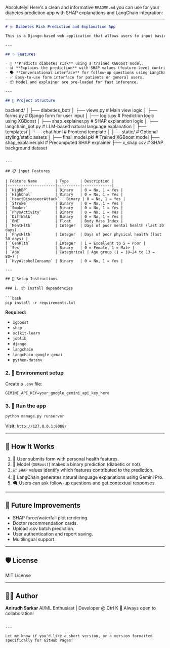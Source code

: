 Absolutely! Here's a clean and informative `README.md` you can use for your diabetes prediction app with SHAP explanations and LangChain integration:

---

```markdown
# 🩺 Diabetes Risk Prediction and Explanation App

This is a Django-based web application that allows users to input basic health-related features to **predict the risk of diabetes** using an **XGBoost model** and **explain the prediction** using **SHAP values** and **natural language generation via LangChain**.

---

## ✨ Features

- 🧠 **Predicts diabetes risk** using a trained XGBoost model.
- 📊 **Explains the prediction** with SHAP values (feature-level contribution).
- 🗣️ **Conversational interface** for follow-up questions using LangChain + Gemini Pro.
- ✅ Easy-to-use form interface for patients or general users.
- 📦 Model and explainer are pre-loaded for fast inference.

---

## 📂 Project Structure

```

backend/
│
├── diabeties\_bot/
│   ├── views.py               # Main view logic
│   ├── forms.py               # Django form for user input
│   ├── logic.py               # Prediction logic using XGBoost
│   ├── shap\_explainer.py      # SHAP explanation logic
│   ├── langchain\_bot.py       # LLM-based natural language explanation
│
├── templates/
│   └── chat.html              # Frontend template
│
├── static/                    # Optional styling/static assets
│
├── final\_model.pkl            # Trained XGBoost model
├── shap\_explainer.pkl         # Precomputed SHAP explainer
├── x\_shap.csv                 # SHAP background dataset

````

---

## 📋 Input Features

| Feature Name        | Type     | Description |
|---------------------|----------|-------------|
| `HighBP`            | Binary   | 0 = No, 1 = Yes |
| `HighChol`          | Binary   | 0 = No, 1 = Yes |
| `HeartDiseaseorAttack` | Binary | 0 = No, 1 = Yes |
| `Stroke`            | Binary   | 0 = No, 1 = Yes |
| `Smoker`            | Binary   | 0 = No, 1 = Yes |
| `PhysActivity`      | Binary   | 0 = No, 1 = Yes |
| `DiffWalk`          | Binary   | 0 = No, 1 = Yes |
| `BMI`               | Float    | Body Mass Index |
| `MentHlth`          | Integer  | Days of poor mental health (last 30 days) |
| `PhysHlth`          | Integer  | Days of poor physical health (last 30 days) |
| `GenHlth`           | Integer  | 1 = Excellent to 5 = Poor |
| `Sex`               | Binary   | 0 = Female, 1 = Male |
| `Age`               | Categorical | Age group (1 = 18–24 to 13 = 80+) |
| `HvyAlcoholConsump` | Binary   | 0 = No, 1 = Yes |

---

## 🧪 Setup Instructions

### 1. 📦 Install dependencies

```bash
pip install -r requirements.txt
````

**Required:**

* `xgboost`
* `shap`
* `scikit-learn`
* `joblib`
* `django`
* `langchain`
* `langchain-google-genai`
* `python-dotenv`

### 2. 🧠 Environment setup

Create a `.env` file:

```
GEMINI_API_KEY=your_google_gemini_api_key_here
```

### 3. 🚀 Run the app

```bash
python manage.py runserver
```

Visit: `http://127.0.0.1:8000/`

---

## 🧠 How It Works

1. 📝 User submits form with personal health features.
2. 🤖 Model (`XGBoost`) makes a binary prediction (diabetic or not).
3. 📈 `SHAP` values identify which features contributed to the prediction.
4. 💬 LangChain generates natural language explanations using Gemini Pro.
5. 🗨️ Users can ask follow-up questions and get contextual responses.

---

## 🔮 Future Improvements

* SHAP force/waterfall plot rendering.
* Doctor recommendation cards.
* Upload .csv batch prediction.
* User authentication and report saving.
* Multilingual support.

---

## 🛡️ License

MIT License

---

## 👨‍💻 Author

**Anirudh Sarkar**
AI/ML Enthusiast | Developer @ Ctrl K
🚀 Always open to collaboration!

```

---

Let me know if you'd like a short version, or a version formatted specifically for GitHub Pages!
```
